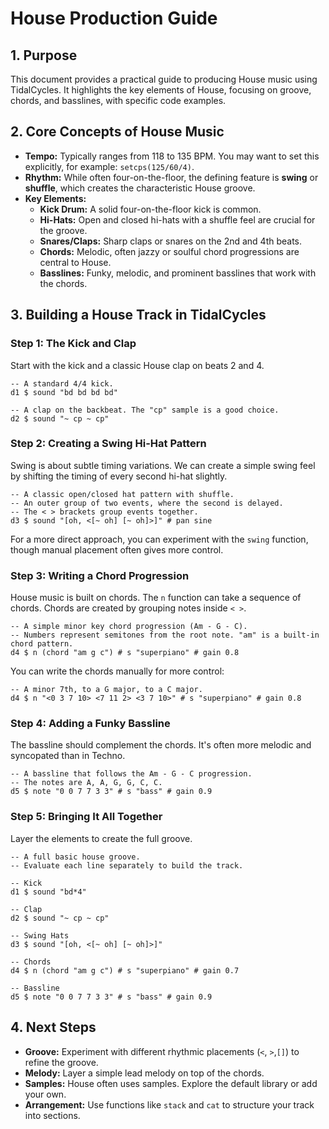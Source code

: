 # House Production Guide

## 1. Purpose

This document provides a practical guide to producing House music using TidalCycles. It highlights the key elements of House, focusing on groove, chords, and basslines, with specific code examples.

## 2. Core Concepts of House Music

- **Tempo:** Typically ranges from 118 to 135 BPM. You may want to set this explicitly, for example: `setcps(125/60/4)`.
- **Rhythm:** While often four-on-the-floor, the defining feature is **swing** or **shuffle**, which creates the characteristic House groove.
- **Key Elements:**
    - **Kick Drum:** A solid four-on-the-floor kick is common.
    - **Hi-Hats:** Open and closed hi-hats with a shuffle feel are crucial for the groove.
    - **Snares/Claps:** Sharp claps or snares on the 2nd and 4th beats.
    - **Chords:** Melodic, often jazzy or soulful chord progressions are central to House.
    - **Basslines:** Funky, melodic, and prominent basslines that work with the chords.

## 3. Building a House Track in TidalCycles

### Step 1: The Kick and Clap

Start with the kick and a classic House clap on beats 2 and 4.

```tidal
-- A standard 4/4 kick.
d1 $ sound "bd bd bd bd"

-- A clap on the backbeat. The "cp" sample is a good choice.
d2 $ sound "~ cp ~ cp"
```

### Step 2: Creating a Swing Hi-Hat Pattern

Swing is about subtle timing variations. We can create a simple swing feel by shifting the timing of every second hi-hat slightly.

```tidal
-- A classic open/closed hat pattern with shuffle.
-- An outer group of two events, where the second is delayed.
-- The < > brackets group events together.
d3 $ sound "[oh, <[~ oh] [~ oh]>]" # pan sine
```

For a more direct approach, you can experiment with the `swing` function, though manual placement often gives more control.

### Step 3: Writing a Chord Progression

House music is built on chords. The `n` function can take a sequence of chords. Chords are created by grouping notes inside `< >`.

```tidal
-- A simple minor key chord progression (Am - G - C).
-- Numbers represent semitones from the root note. "am" is a built-in chord pattern.
d4 $ n (chord "am g c") # s "superpiano" # gain 0.8
```

You can write the chords manually for more control:
```tidal
-- A minor 7th, to a G major, to a C major.
d4 $ n "<0 3 7 10> <7 11 2> <3 7 10>" # s "superpiano" # gain 0.8
```

### Step 4: Adding a Funky Bassline

The bassline should complement the chords. It's often more melodic and syncopated than in Techno.

```tidal
-- A bassline that follows the Am - G - C progression.
-- The notes are A, A, G, G, C, C.
d5 $ note "0 0 7 7 3 3" # s "bass" # gain 0.9
```

### Step 5: Bringing It All Together

Layer the elements to create the full groove.

```tidal
-- A full basic house groove.
-- Evaluate each line separately to build the track.

-- Kick
d1 $ sound "bd*4"

-- Clap
d2 $ sound "~ cp ~ cp"

-- Swing Hats
d3 $ sound "[oh, <[~ oh] [~ oh]>]"

-- Chords
d4 $ n (chord "am g c") # s "superpiano" # gain 0.7

-- Bassline
d5 $ note "0 0 7 7 3 3" # s "bass" # gain 0.9
```

## 4. Next Steps

- **Groove:** Experiment with different rhythmic placements (`<`, `>`,`[]`) to refine the groove.
- **Melody:** Layer a simple lead melody on top of the chords.
- **Samples:** House often uses samples. Explore the default library or add your own.
- **Arrangement:** Use functions like `stack` and `cat` to structure your track into sections. 